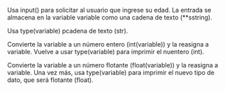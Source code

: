 Usa input() para solicitar al usuario que ingrese su edad. La entrada se almacena en la variable variable como una cadena de texto (**sstring).

Usa type(variable) pcadena de texto (str).

Convierte la variable a un número entero (int(variable)) y la reasigna a variable.
Vuelve a usar type(variable) para imprimir el nuentero (int).

Convierte la variable a un número flotante (float(variable)) y la reasigna a variable.
Una vez más, usa type(variable) para imprimir el nuevo tipo de dato, que será flotante (float).
